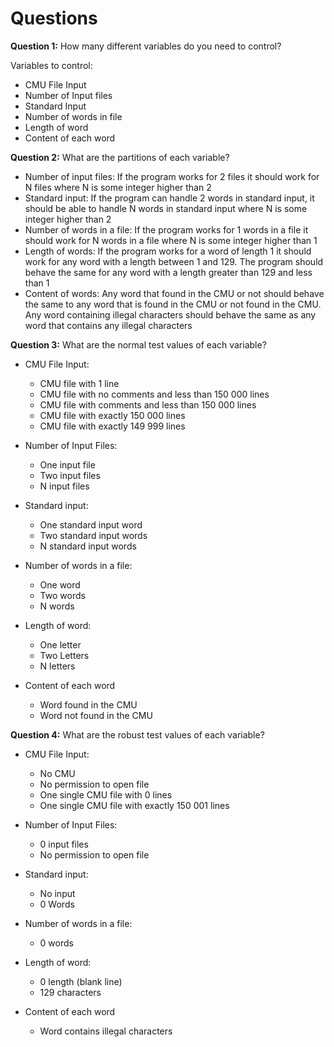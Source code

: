 # Questions

**Question 1:** How many different variables do you need to control?

Variables to control:
* CMU File Input
* Number of Input files
* Standard Input
* Number of words in file
* Length of word
* Content of each word


**Question 2:** What are the partitions of each variable?
* Number of input files: If the program works for 2 files it should work for N files where N is some integer higher than 2
* Standard input: If the program can handle 2 words in standard input, it should be able to handle N words in standard input where N is some integer higher than 2
* Number of words in a file: If the program works for 1 words in a file it should work for N words in a file where N is some integer higher than 1
* Length of words: If the program works for a word of length 1 it should work for any word with a length between 1 and 129. The program should behave the same for any word with a length greater than 129 and less than 1
* Content of words: Any word that found in the CMU or not should behave the same to any word that is found in the CMU or not found in the CMU. Any word containing illegal characters should behave the same as any word that contains any illegal characters



**Question 3:** What are the normal test values of each variable?

* CMU File Input:
	* CMU file with 1 line
	* CMU file with no comments and less than 150 000 lines
	* CMU file with comments and less than 150 000 lines
	* CMU file with exactly 150 000 lines
	* CMU file with exactly 149 999 lines

* Number of Input Files:
	* One input file
	* Two input files
	* N input files

* Standard input:
	* One standard input word
	* Two standard input words
	* N standard input words

* Number of words in a file:
	* One word
	* Two words
	* N words

* Length of word:
	* One letter
	* Two Letters
	* N letters

* Content of each word
	* Word found in the CMU
	* Word not found in the CMU

**Question 4:** What are the robust test values of each variable?

* CMU File Input:
	* No CMU
	* No permission to open file
	* One single CMU file with 0 lines
	* One single CMU file with exactly 150 001 lines

* Number of Input Files:
	* 0 input files
	* No permission to open file

* Standard input:
	* No input
	* 0 Words

* Number of words in a file:
	* 0 words

* Length of word:
	* 0 length (blank line)
	* 129 characters

* Content of each word
	* Word contains illegal characters
